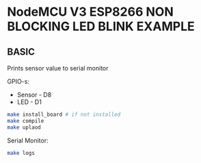 # NodeMCU V3 ESP8266 NON BLOCKING LED BLINK EXAMPLE


## BASIC

Prints sensor value to serial monitor

GPIO-s:
- Sensor - D8
- LED - D1

```sh
make install_board # if not installed
make compile
make uplaod
```

Serial Monitor:

```sh
make logs
```
